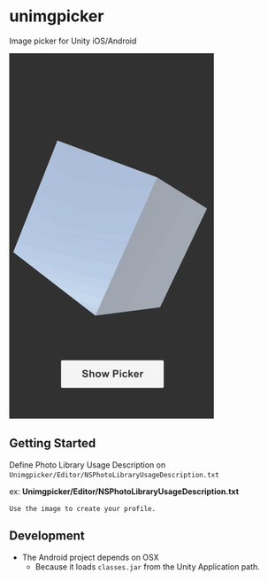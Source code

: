 # unimgpicker

Image picker for Unity iOS/Android

![unimgpicker_ios](doc/unimgpicker_ios.gif)

## Getting Started

Define Photo Library Usage Description on `Unimgpicker/Editor/NSPhotoLibraryUsageDescription.txt`

ex: **Unimgpicker/Editor/NSPhotoLibraryUsageDescription.txt**

```
Use the image to create your profile.
```

## Development

- The Android project depends on OSX
    - Because it loads `classes.jar` from the Unity Application path.
